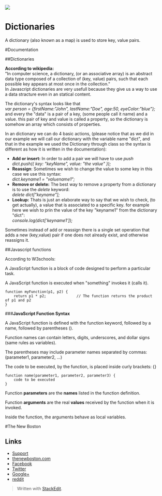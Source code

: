 ![](http://i.imgur.com/BgUMUGU.png)

# Dictionaries

A dictionary (also known as a map) is used to store key, value pairs.  

#Documentation

##Dictionaries    

**According to wikipedia:**  
"In computer science, a dictionary, (or an associative array) is an abstract data type composed of a collection of (key, value) pairs, such that each possible key appears at most once in the collection."    
In Javascript dictionaries are very usefull because they give us a way to use a data stracture even in an statical content.    

The dictionary's syntax looks like that  
*var person = {firstName:"John", lastName:"Doe", age:50, eyeColor:"blue"};*  and every the "data" is a pair of a key, (some people call it name) and a value. this pair of key and value is called a property, so the dictionary is somehow an array which consists of properties.  

In an dictionary we can do 4 basic actions, (please notice that as we did in our example we will call our dictionary with the variable name "dict", and that in the example we used the Dictionary through class so the syntax is different as how it is written in the documentation):  
- **Add or insert:** In order to add  a pair we will have to use *push*  
*dict.push({
    key:   "keyName",
    value: "the value"
});*  
- **Reassign**: Sometimes we wish to change the value to some key in this case we use this syntax:  
*dict.keyname1 = "valuename1";*   
- **Remove or delete:** The best way to remove a property from a dictionary is to use the *delete* keyword:  
*delete dict["keyname"];*  
- **Lookup:**  Thats is just an elaborate way to say that we wish to check, (to get actually), a value that is associated to a specific key. for example here we wish to prin the value of the key "keyname1" from the dictionary "dict":  
*console.log(dict['keyname1']);*
  
Sometimes instead of add or reassign there is a single set operation that adds a new (key,value) pair if one does not already exist, and otherwise reassigns it.   
  
##Javascript functions

According to W3schools:  
  
A JavaScript function is a block of code designed to perform a particular task.

A JavaScript function is executed when "something" invokes it (calls it).  

    function myFunction(p1, p2) {
        return p1 * p2;              // The function returns the product of p1 and p2
    }

###**JavaScript Function Syntax**  
  
A JavaScript function is defined with the function keyword, followed by a name, followed by parentheses ().

Function names can contain letters, digits, underscores, and dollar signs (same rules as variables).

The parentheses may include parameter names separated by commas:
(parameter1, parameter2, ...)

The code to be executed, by the function, is placed inside curly brackets: {}  

      
    function name(parameter1, parameter2, parameter3) {
        code to be executed
    }


Function **parameters** are the **names** listed in the function definition.

Function **arguments** are the real **values** received by the function when it is invoked.

Inside the function, the arguments behave as local variables.

#The New Boston   
## Links  

- [Support](https://www.patreon.com/thenewboston)
- [thenewboston.com](https://thenewboston.com/)
- [Facebook](https://www.facebook.com/TheNewBoston-464114846956315/)
- [Twitter](https://twitter.com/bucky_roberts)
- [Google+](https://plus.google.com/+BuckyRoberts)
- [reddit](https://www.reddit.com/r/thenewboston/)  
  
> Written with [StackEdit](https://stackedit.io/).